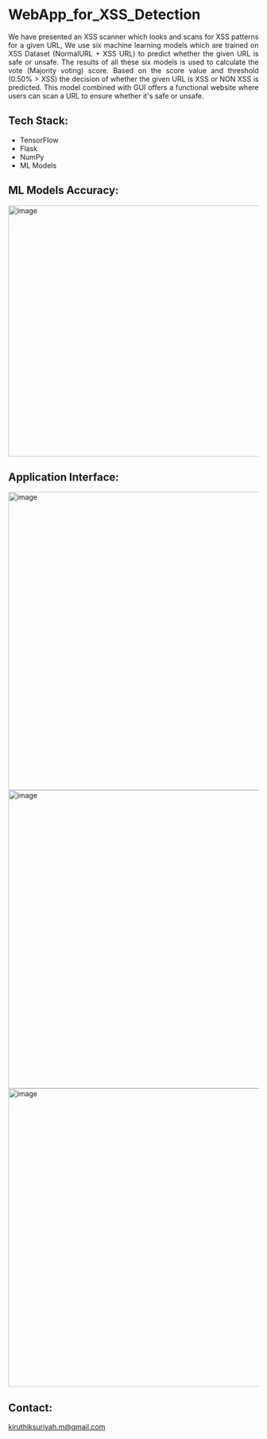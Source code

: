# WebApp_for_XSS_Detection
<p align="justify">We have presented an XSS scanner which looks and scans for XSS patterns for a given URL, We use six machine learning models which are trained on XSS Dataset (NormalURL + XSS URL) to predict whether the given URL is safe or unsafe. The results of all these six models is used to calculate the vote (Majority voting) score. Based on the score value and threshold (0.50% > XSS) the decision of whether the given URL is XSS or NON XSS is predicted. This model combined with GUI offers a functional website where users can scan a URL to ensure whether it's safe or unsafe.</p>

## Tech Stack:
<ul>
  <li>TensorFlow</li>
  <li>Flask</li>
  <li>NumPy</li>
  <li>ML Models</li>
</ul>

## ML Models Accuracy:

<img width="505" alt="image" src="https://github.com/Kiruthik-coder/WebApp_for_XSS_Detection/assets/76081690/961840ec-23e7-4b52-98bd-0dae87252d3e">

## Application Interface:

<img width="600" alt="image" src="https://github.com/Kiruthik-coder/WebApp_for_XSS_Detection/assets/76081690/3016e6ae-c1e4-4812-be37-be9d4282c86c">

<img width="600" alt="image" src="https://github.com/Kiruthik-coder/WebApp_for_XSS_Detection/assets/76081690/eafc18fa-ac03-41b6-8b15-6a47b58d390b">

<img width="600" alt="image" src="https://github.com/Kiruthik-coder/WebApp_for_XSS_Detection/assets/76081690/b4974461-2ade-45b0-bf1d-060b3760c2b6">

## Contact:

kiruthiksuriyah.m@gmail.com


